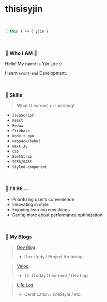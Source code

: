# thisisyjin

<br>

```js
( this ) => { yjin }
```

<br>


### 👤 Who I AM 💬
Hello! My name is Yjin Lee :)

I learn `Front-end` Development.

<br>

### 🚀 Skills 
> What I Learned, or Learning!

- `JavaScript`
- `React`
- `Redux`
- `Firebase`
- `Node + npm`
- `webpack/babel`
- `Next JS`
- `CSS`
- `BootStrap`
- `SCSS/SASS`
- `Styled-component`

<br>

### 🌟 I'll BE ... 

- Prioritizing user's convenience
- Innovating in style
- Enjoying learning new things
- Caring more about performance optimization


<br>

### 📍 My Blogs

> [Dev Blog](https://mywebproject.tistory.com)
> - Dev study / Project Archiving


> [Velog](https://velog.io/@thisisyjin)
> - TIL (Today I Learned) / Dev Log 


> [Life Log](https://blog.naver.com/hnesb970)
> - Certification / LifeStyle / etc.

